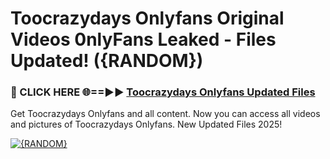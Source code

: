# Toocrazydays Onlyfans Original Videos 0nlyFans Leaked - Files Updated! ({RANDOM})

<h3>🔴 CLICK HERE 🌐==►► <a href="https://betterlinks.top/A2PfLJ" rel="nofollow">Toocrazydays Onlyfans Updated Files</a></h3>

Get Toocrazydays Onlyfans and all content. Now you can access all videos and pictures of Toocrazydays Onlyfans. New Updated Files 2025!

[![{RANDOM}](https://i.imgur.com/ppqm5kG.gif)](https://betterlinks.top/A2PfLJ)